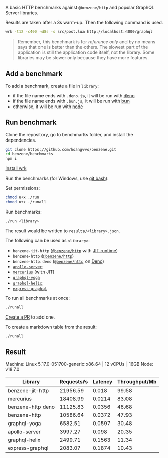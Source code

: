 A basic HTTP benchmarks against `@benzene/http` and popular GraphQL Server libraries.

Results are taken after a 3s warm-up. Then the following command is used.

```bash
wrk -t12 -c400 -d8s -s src/post.lua http://localhost:4000/graphql
```

> Remember, this benchmark is for _reference only_ and by no means says that one is better than the others. The slowest part of the application is still the application code itself, not the library. Some libraries may be slower only because they have more features.

## Add a benchmark

To add a benchmark, create a file in `library`:

- if the file name ends with `.deno.js`, it will be run with [deno](https://deno.land/)
- if the file name ends with `.bun.js`, it will be run with [bun](https://bun.sh/)
- otherwise, it will be run with [node](https://nodejs.org/)

## Run benchmark

Clone the repository, go to benchmarks folder, and install the dependencies.

```bash
git clone https://github.com/hoangvvo/benzene.git
cd benzene/benchmarks
npm i
```

[Install wrk](https://github.com/wg/wrk)

Run the benchmarks (for Windows, use [git bash](https://www.atlassian.com/git/tutorials/git-bash)):

Set permissions:

```bash
chmod u+x ./run
chmod u+x ./runall
```

Run benchmarks:

```bash
./run <library>
```

The result would be written to `results/<library>.json`.

The following can be used as `<library>`:

- `benzene-jit-http` ([`@benzene/http`](https://github.com/hoangvvo/benzene/tree/main/packages/http) with [JIT runtime](https://benzene.vercel.app/reference/runtime#graphql-jit))
- `benzene-http` ([`@benzene/http`](https://github.com/hoangvvo/benzene/tree/main/packages/http))
- `benzene-http.deno` ([`@benzene/http`](https://github.com/hoangvvo/benzene/tree/main/packages/http) on [Deno](https://deno.land/))
- [`apollo-server`](https://github.com/apollographql/apollo-server)
- [`mercurius`](https://github.com/mercurius-js/mercurius) (with JIT)
- [`graphql-yoga`](https://www.graphql-yoga.com/)
- [`graphql-helix`](https://github.com/contra/graphql-helix)
- [`express-graphql`](https://github.com/graphql/express-graphql)

To run all benchmarks at once:

```bash
./runall
```

[Create a PR](https://github.com/hoangvvo/benzene/pulls) to add one.

To create a markdown table from the result:

```bash
./runall
```

## Result

Machine: Linux 5.17.0-051700-generic x86_64 | 12 vCPUs | 16GB
Node: v18.7.0

| Library           | Requests/s | Latency | Throughput/Mb |
| ----------------- | ---------- | ------- | ------------- |
| benzene-jit-http  | 21956.59   | 0.018   | 99.58         |
| mercurius         | 18408.99   | 0.0214  | 83.08         |
| benzene-http deno | 11125.83   | 0.0356  | 46.68         |
| benzene-http      | 10586.64   | 0.0372  | 47.93         |
| graphql-yoga      | 6582.51    | 0.0597  | 30.48         |
| apollo-server     | 3997.27    | 0.098   | 20.35         |
| graphql-helix     | 2499.71    | 0.1563  | 11.34         |
| express-graphql   | 2083.07    | 0.1874  | 10.43         |
